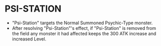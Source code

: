 # PSI-STATION

*   "Psi-Station" targets the Normal Summoned Psychic-Type monster.
*   After resolving "Psi-Station"'s effect, if "Psi-Station" is removed from the field any monster it had affected keeps the 300 ATK increase and increased Level.
